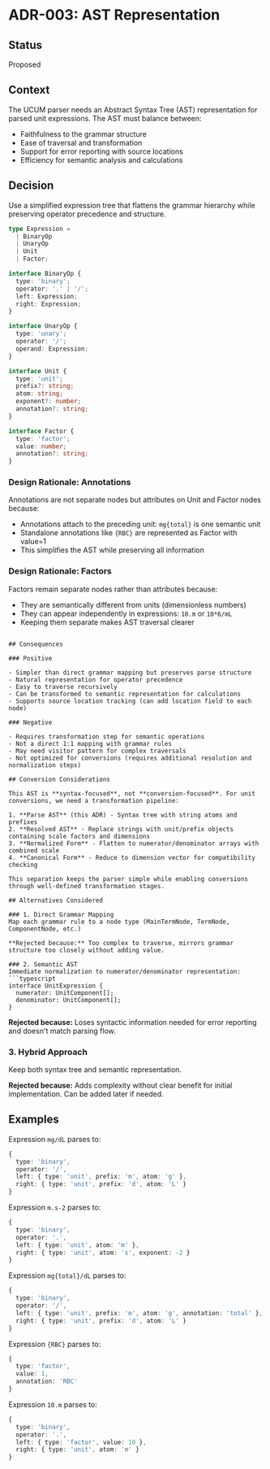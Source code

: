 # ADR-003: AST Representation

## Status

Proposed

## Context

The UCUM parser needs an Abstract Syntax Tree (AST) representation for parsed unit expressions. The AST must balance between:
- Faithfulness to the grammar structure
- Ease of traversal and transformation
- Support for error reporting with source locations
- Efficiency for semantic analysis and calculations

## Decision

Use a simplified expression tree that flattens the grammar hierarchy while preserving operator precedence and structure.

```typescript
type Expression = 
  | BinaryOp
  | UnaryOp
  | Unit
  | Factor;

interface BinaryOp {
  type: 'binary';
  operator: '.' | '/';
  left: Expression;
  right: Expression;
}

interface UnaryOp {
  type: 'unary';
  operator: '/';
  operand: Expression;
}

interface Unit {
  type: 'unit';
  prefix?: string;
  atom: string;
  exponent?: number;
  annotation?: string;
}

interface Factor {
  type: 'factor';
  value: number;
  annotation?: string;
}
```

### Design Rationale: Annotations

Annotations are not separate nodes but attributes on Unit and Factor nodes because:
- Annotations attach to the preceding unit: `mg{total}` is one semantic unit
- Standalone annotations like `{RBC}` are represented as Factor with value=1
- This simplifies the AST while preserving all information

### Design Rationale: Factors

Factors remain separate nodes rather than attributes because:
- They are semantically different from units (dimensionless numbers)
- They can appear independently in expressions: `10.m` or `10*6/mL`
- Keeping them separate makes AST traversal clearer
```

## Consequences

### Positive

- Simpler than direct grammar mapping but preserves parse structure
- Natural representation for operator precedence
- Easy to traverse recursively
- Can be transformed to semantic representation for calculations
- Supports source location tracking (can add location field to each node)

### Negative

- Requires transformation step for semantic operations
- Not a direct 1:1 mapping with grammar rules
- May need visitor pattern for complex traversals
- Not optimized for conversions (requires additional resolution and normalization steps)

## Conversion Considerations

This AST is **syntax-focused**, not **conversion-focused**. For unit conversions, we need a transformation pipeline:

1. **Parse AST** (this ADR) - Syntax tree with string atoms and prefixes
2. **Resolved AST** - Replace strings with unit/prefix objects containing scale factors and dimensions
3. **Normalized Form** - Flatten to numerator/denominator arrays with combined scale
4. **Canonical Form** - Reduce to dimension vector for compatibility checking

This separation keeps the parser simple while enabling conversions through well-defined transformation stages.

## Alternatives Considered

### 1. Direct Grammar Mapping
Map each grammar rule to a node type (MainTermNode, TermNode, ComponentNode, etc.)

**Rejected because:** Too complex to traverse, mirrors grammar structure too closely without adding value.

### 2. Semantic AST
Immediate normalization to numerator/denominator representation:
```typescript
interface UnitExpression {
  numerator: UnitComponent[];
  denominator: UnitComponent[];
}
```

**Rejected because:** Loses syntactic information needed for error reporting and doesn't match parsing flow.

### 3. Hybrid Approach
Keep both syntax tree and semantic representation.

**Rejected because:** Adds complexity without clear benefit for initial implementation. Can be added later if needed.

## Examples

Expression `mg/dL` parses to:
```typescript
{
  type: 'binary',
  operator: '/',
  left: { type: 'unit', prefix: 'm', atom: 'g' },
  right: { type: 'unit', prefix: 'd', atom: 'L' }
}
```

Expression `m.s-2` parses to:
```typescript
{
  type: 'binary',
  operator: '.',
  left: { type: 'unit', atom: 'm' },
  right: { type: 'unit', atom: 's', exponent: -2 }
}
```

Expression `mg{total}/dL` parses to:
```typescript
{
  type: 'binary',
  operator: '/',
  left: { type: 'unit', prefix: 'm', atom: 'g', annotation: 'total' },
  right: { type: 'unit', prefix: 'd', atom: 'L' }
}
```

Expression `{RBC}` parses to:
```typescript
{
  type: 'factor',
  value: 1,
  annotation: 'RBC'
}
```

Expression `10.m` parses to:
```typescript
{
  type: 'binary',
  operator: '.',
  left: { type: 'factor', value: 10 },
  right: { type: 'unit', atom: 'm' }
}
```